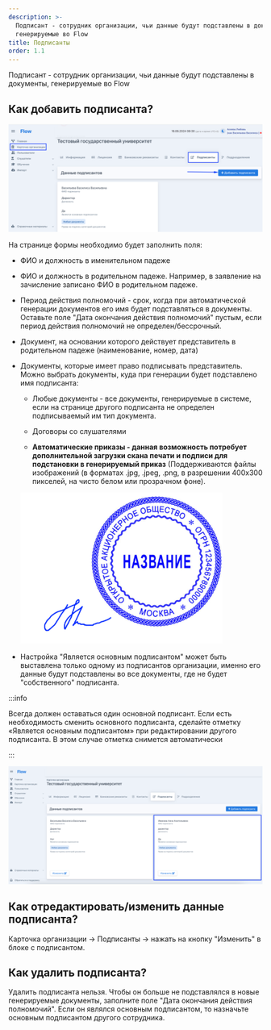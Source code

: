 ```yaml
---
description: >-
  Подписант - сотрудник организации, чьи данные будут подставлены в документы,
  генерируемые во Flow
title: Подписанты
order: 1.1
---
```


Подписант - сотрудник организации, чьи данные будут подставлены в документы, генерируемые во Flow

## Как добавить подписанта?

![](<./image (69).png>)

На странице формы необходимо будет заполнить поля:

-  ФИО  и должность в именительном падеже

-  ФИО  и должность в родительном падеже. Например, в заявление на зачисление записано ФИО в родительном падеже.

-  Период действия полномочий - срок, когда при автоматической генерации документов его имя будет подставляться в документы. Оставьте поле "Дата окончания действия полномочий" пустым, если период действия полномочий не определен/бессрочный.

-  Документ, на основании которого действует представитель в родительном падеже (наименование, номер, дата)

-  Документы, которые имеет право подписывать представитель. Можно выбрать документы, куда при генерации будет подставлено имя подписанта:

   -  Любые документы - все документы, генерируемые в системе, если на странице другого  подписанта не определен подписываемый им тип документа.

   -  Договоры со слушателями

   -  **Автоматические приказы - данная возможность потребует дополнительной загрузки  скана печати и подписи  для подстановки в генерируемый приказ** (Поддерживаются файлы изображений (в форматах .jpg, .jpeg, .png, в разрешении 400х300 пикселей, на чисто белом или прозрачном фоне).

   ![](<./image (71).png> "Пример печати и подписи для приказа, генерируемого в автоматическом формате")

-  Настройка "Является основным подписантом" может быть выставлена только одному из подписантов организации, именно его данные будут подставлены во все документы, где не будет "собственного" подписанта.

:::info 

Всегда должен оставаться один основной подписант. Если есть необходимость сменить основного подписанта, сделайте отметку «Является основным подписантом» при редактировании другого подписанта. В этом случае отметка снимется автоматически

:::

![](<./image (72).png>)

## Как отредактировать/изменить данные подписанта?

Карточка организации -> Подписанты ->  нажать на кнопку "Изменить" в блоке с подписантом.

## Как удалить подписанта?

Удалить подписанта нельзя. Чтобы он больше не подставлялся в новые генерируемые документы,   заполните поле "Дата окончания действия полномочий". Если он являлся основным подписантом, то назначьте основным подписантом другого сотрудника.